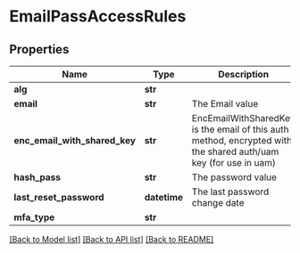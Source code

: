 # EmailPassAccessRules

## Properties
Name | Type | Description | Notes
------------ | ------------- | ------------- | -------------
**alg** | **str** |  | [optional] 
**email** | **str** | The Email value | [optional] 
**enc_email_with_shared_key** | **str** | EncEmailWithSharedKey is the email of this auth method, encrypted with the shared auth/uam key (for use in uam) | [optional] 
**hash_pass** | **str** | The password value | [optional] 
**last_reset_password** | **datetime** | The last password change date | [optional] 
**mfa_type** | **str** |  | [optional] 

[[Back to Model list]](../README.md#documentation-for-models) [[Back to API list]](../README.md#documentation-for-api-endpoints) [[Back to README]](../README.md)



